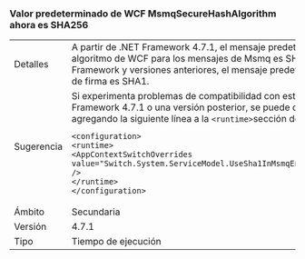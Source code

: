 ### <a name="wcf-msmqsecurehashalgorithm-default-value-is-now-sha256"></a>Valor predeterminado de WCF MsmqSecureHashAlgorithm ahora es SHA256

|   |   |
|---|---|
|Detalles|A partir de .NET Framework 4.7.1, el mensaje predeterminado que se firma el algoritmo de WCF para los mensajes de Msmq es SHA256. 4.7 de .NET Framework y versiones anteriores, el mensaje predeterminado de algoritmo de firma es SHA1.|
|Sugerencia|Si experimenta problemas de compatibilidad con este cambio en .NET Framework 4.7.1 o una versión posterior, se puede dejar el cambio agregando la siguiente línea a la <code>&lt;runtime&gt;</code>sección del archivo app.config:<pre><code class="language-xml">&lt;configuration&gt;&#13;&#10;&lt;runtime&gt;&#13;&#10;&lt;AppContextSwitchOverrides value=&quot;Switch.System.ServiceModel.UseSha1InMsmqEncryptionAlgorithm=true&quot; /&gt;&#13;&#10;&lt;/runtime&gt;&#13;&#10;&lt;/configuration&gt;&#13;&#10;</code></pre>|
|Ámbito|Secundaria|
|Versión|4.7.1|
|Tipo|Tiempo de ejecución|

